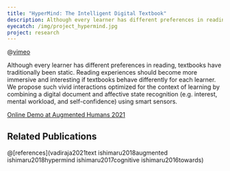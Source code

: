 ```yaml
---
title: "HyperMind: The Intelligent Digital Textbook"
description: Although every learner has different preferences in reading, textbooks have traditionally been static. Reading experiences should become more immersive and interesting if textbooks behave differently for each learner. We propose vivid interactions optimized for the context of learning by combining a digital document and affective state recognition (e.g. interest, mental workload, and self-confidence) using smart sensors.
eyecatch: /img/project_hypermind.jpg
project: research
---
```


@[vimeo](771067351)

Although every learner has different preferences in reading, textbooks have traditionally been static. Reading experiences should become more immersive and interesting if textbooks behave differently for each learner. We propose such vivid interactions optimized for the context of learning by combining a digital document and affective state recognition (e.g. interest, mental workload, and self-confidence) using smart sensors.

<a href="https://vadiraja2021text.vercel.app/" id="ahs2021demo">Online Demo at Augmented Humans 2021</a>

## Related Publications

@[references](vadiraja2021text ishimaru2018augmented ishimaru2018hypermind ishimaru2017cognitive ishimaru2016towards)